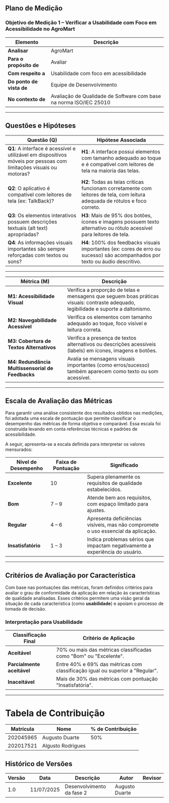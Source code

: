 ## Plano de Medição

### Objetivo de Medição 1 – Verificar a Usabilidade com Foco em Acessibilidade no AgroMart

| Elemento              | Descrição                                                                 |
|------------------------|---------------------------------------------------------------------------|
| **Analisar**           | AgroMart                                                                  |
| **Para o propósito de**| Avaliar                                                                   |
| **Com respeito a**     | Usabilidade com foco em acessibilidade                                   |
| **Do ponto de vista de**| Equipe de Desenvolvimento                                                |
| **No contexto de**     | Avaliação de Qualidade de Software com base na norma ISO/IEC 25010       |

---


## Questões e Hipóteses

| Questão (Q)                                                                                                     | Hipótese Associada                                                                                                               |
|-----------------------------------------------------------------------------------------------------------------|----------------------------------------------------------------------------------------------------------------------------------|
| **Q1**: A interface é acessível e utilizável em dispositivos móveis por pessoas com limitações visuais ou motoras? | **H1**: A interface possui elementos com tamanho adequado ao toque e é compatível com leitores de tela na maioria das telas.     |
| **Q2**: O aplicativo é compatível com leitores de tela (ex: TalkBack)?                                          | **H2**: Todas as telas críticas funcionam corretamente com leitores de tela, com leitura adequada de rótulos e foco correto.     |
| **Q3**: Os elementos interativos possuem descrições textuais (alt text) apropriadas?                            | **H3**: Mais de 95% dos botões, ícones e imagens possuem texto alternativo ou rótulo acessível para leitores de tela.            |
| **Q4**: As informações visuais importantes são sempre reforçadas com textos ou sons?                            | **H4**: 100% dos feedbacks visuais importantes (ex: cores de erro ou sucesso) são acompanhados por texto ou áudio descritivo.    |



---

| Métrica (M)                            | Descrição                                                                                                       | 
|----------------------------------------|-----------------------------------------------------------------------------------------------------------------|
| **M1: Acessibilidade Visual**          | Verifica a proporção de telas e mensagens que seguem boas práticas visuais: contraste adequado, legibilidade e suporte a daltonismo. |    
| **M2: Navegabilidade Acessível**          | Verifica os elementos com tamanho adequado ao toque, foco visível e leitura correta. |        |
| **M3: Cobertura de Textos Alternativos** | Verifica a presença de textos alternativos ou descrições acessíveis (labels) em ícones, imagens e botões.       |        
| **M4: Redundância Multissensorial de Feedbacks** | Avalia se mensagens visuais importantes (como erros/sucesso) também aparecem como texto ou som acessível.       |         

---

## Escala de Avaliação das Métricas

Para garantir uma análise consistente dos resultados obtidos nas medições, foi adotada uma escala de pontuação que permite classificar o desempenho das métricas de forma objetiva e comparável. Essa escala foi construída levando em conta referências técnicas e padrões de acessibilidade.

A seguir, apresenta-se a escala definida para interpretar os valores mensurados:

| **Nível de Desempenho** | **Faixa de Pontuação** | **Significado** |
|--------------------------|-------------------------|------------------|
| **Excelente**            | 10                      | Supera plenamente os requisitos de qualidade estabelecidos. |
| **Bom**                  | 7 – 9                   | Atende bem aos requisitos, com espaço limitado para ajustes. |
| **Regular**              | 4 – 6                   | Apresenta deficiências visíveis, mas não compromete o uso essencial da aplicação. |
| **Insatisfatório**       | 1 – 3                   | Indica problemas sérios que impactam negativamente a experiência do usuário. |

---

## Critérios de Avaliação por Característica

Com base nas pontuações das métricas, foram definidos critérios para avaliar o grau de conformidade da aplicação em relação às características de qualidade analisadas. Esses critérios permitem uma visão geral da situação de cada característica (como **usabilidade**) e apoiam o processo de tomada de decisão.

### Interpretação para Usabilidade

| **Classificação Final**      | **Critério de Aplicação** |
|------------------------------|----------------------------|
| **Aceitável**                | 70% ou mais das métricas classificadas como "Bom" ou "Excelente". |
| **Parcialmente aceitável**   | Entre 40% e 69% das métricas com classificação igual ou superior a "Regular". |
| **Inaceitável**              | Mais de 30% das métricas com pontuação "Insatisfatória". |


----


# Tabela de Contribuição

| Matrícula | Nome              | % de Contribuição |
|-----------|-------------------|-------------------|
| 202045965 | Augusto Duarte    |  50%              |
| 202017521 | Algusto Rodrigues |                   |




## Histórico de Versões

| Versão | Data       | Descrição               | Autor                    | Revisor                |
|--------|------------|--------------------------|---------------------------|------------------------|
| 1.0    | 11/07/2025 | Desenvolvimento da fase 2 | Augusto Duarte           |                        |